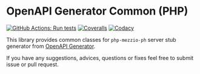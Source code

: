 # OpenAPI Generator Common (PHP)

[![GitHub Actions: Run tests](https://github.com/Articus/OpenAPIGeneratorCommon-PHP/workflows/Run%20tests/badge.svg)](https://github.com/Articus/OpenAPIGeneratorCommon-PHP/actions?query=workflow%3A%22Run+tests%22)
[![Coveralls](https://coveralls.io/repos/github/Articus/OpenAPIGeneratorCommon-PHP/badge.svg?branch=master)](https://coveralls.io/github/Articus/OpenAPIGeneratorCommon-PHP?branch=master)
[![Codacy](https://api.codacy.com/project/badge/Grade/c8eb83a2ea5c4886bdab6b6e6d0c10fd)](https://www.codacy.com/gh/Articus/OpenAPIGeneratorCommon-PHP/dashboard?utm_source=github.com&amp;utm_medium=referral&amp;utm_content=Articus/OpenAPIGeneratorCommon-PHP&amp;utm_campaign=Badge_Grade)

This library provides common classes for `php-mezzio-ph` server stub generator from [OpenAPI Generator](https://github.com/OpenAPITools/openapi-generator). 

If you have any suggestions, advices, questions or fixes feel free to submit issue or pull request.
